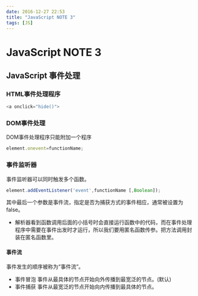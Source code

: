 ```yaml
---
date: 2016-12-27 22:53
title: "JavaScript NOTE 3"
tags: [JS]
---
```


# JavaScript NOTE 3
## JavaScript 事件处理
### HTML事件处理程序

```JavaScript
<a onclick="hide()">

```


###  DOM事件处理
DOM事件处理程序只能附加一个程序
```JavaScript
element.onevent=functionName;

```
### 事件监听器
事件监听器可以同时触发多个函数。
```JavaScript
element.addEventListener('event',functionName [,Boolean]);

```
其中最后一个参数是事件流，指定是否为捕获方式的事件相应，通常被设置为false。

* 解析器看到函数调用后面的小括号时会直接运行函数中的代码，而在事件处理程序中需要在事件出发时才运行，所以我们要用匿名函数传参。把方法调用封装在匿名函数里。

#### 事件流
事件发生的顺序被称为“事件流”。
* 事件冒泡
事件从最具体的节点开始向外传播到最宽泛的节点。(默认)
* 事件捕获
事件从最宽泛的节点开始向内传播到最具体的节点。
